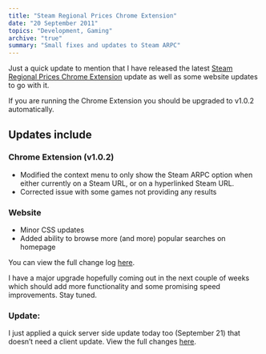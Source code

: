 ```yaml
---
title: "Steam Regional Prices Chrome Extension"
date: "20 September 2011"
topics: "Development, Gaming"
archive: "true"
summary: "Small fixes and updates to Steam ARPC"
---
```


Just a quick update to mention that I have released the latest [Steam Regional Prices Chrome Extension](/posts/steam-regional-prices-chrome-extension) update as well as some website updates to go with it.

If you are running the Chrome Extension you should be upgraded to v1.0.2 automatically.

## Updates include
### Chrome Extension (v1.0.2)
- Modified the context menu to only show the Steam ARPC option when either currently on a Steam URL, or on a hyperlinked Steam URL.
- Corrected issue with some games not providing any results

### Website
- Minor CSS updates
- Added ability to browse more (and more) popular searches on homepage

You can view the full change log [here](https://www.steamregionalprices.com/updates.php).

I have a major upgrade hopefully coming out in the next couple of weeks which should add more functionality and some promising speed improvements. Stay tuned.

### Update:
I just applied a quick server side update today too (September 21) that doesn’t need a client update. View the full changes [here](https://www.steamregionalprices.com/updates.php).